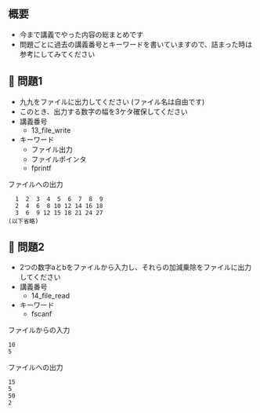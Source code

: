 ## 概要

- 今まで講義でやった内容の総まとめです
- 問題ごとに過去の講義番号とキーワードを書いていますので、詰まった時は参考にしてみてください

## :turtle: 問題1

- 九九をファイルに出力してください (ファイル名は自由です)
- このとき、出力する数字の幅を3ケタ確保してください
- 講義番号
  - 13_file_write
- キーワード
  - ファイル出力
  - ファイルポインタ
  - fprintf

ファイルへの出力

```
  1  2  3  4  5  6  7  8  9
  2  4  6  8 10 12 14 16 18
  3  6  9 12 15 18 21 24 27
(以下省略)
```

## :dog: 問題2

- 2つの数字aとbをファイルから入力し、それらの加減乗除をファイルに出力してください
- 講義番号
  - 14_file_read
- キーワード
  - fscanf

ファイルからの入力

```
10
5
```

ファイルへの出力

```
15
5
50
2
```
